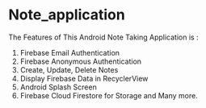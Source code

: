 # Note_application

The Features of This  Android Note Taking Application is : 
1. Firebase Email Authentication 
2. Firebase Anonymous Authentication 
3. Create, Update, Delete Notes
4. Display Firebase Data in RecyclerView 
5. Android Splash Screen 
6. Firebase Cloud Firestore for Storage and Many more. 
